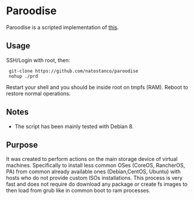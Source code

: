 Paroodise
=========
Paroodise is a scripted implementation of [this](http://unix.stackexchange.com/questions/226872/how-to-shrink-root-filesystem-without-booting-a-livecd/#answer-227318).

## Usage
SSH/Login with root, then:
```
 git-clone https://github.com/natostanco/paroodise
 nohup ./prd
```
Restart your shell and you should be inside root on tmpfs (RAM).
Reboot to restore normal operations.

## Notes
- The script has been mainly tested with Debian 8.

## Purpose
It was created to perform actions on the main storage device of virtual machines. Specifically to install less common OSes (CoreOS, RancherOS, PA) from common already available ones (Debian,CentOS, Ubuntu) with hosts who do not provide custom ISOs installations. This process is very fast and does not require do download any package or create fs images to then load from grub like in common boot to ram processes.



